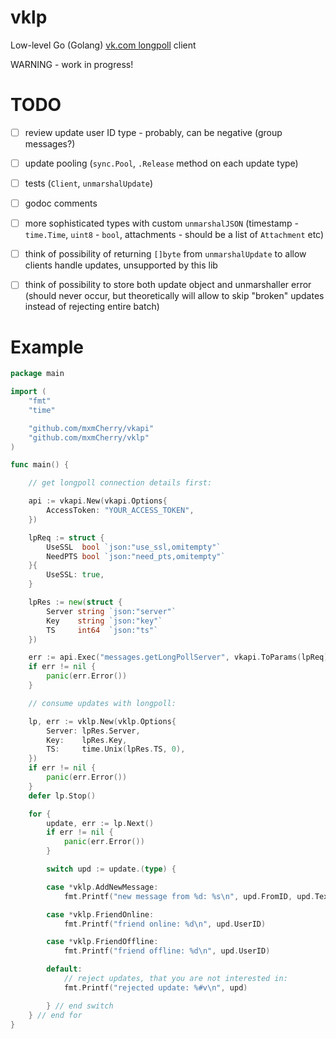 # vklp

Low-level Go (Golang) [vk.com longpoll](https://vk.com/dev/using_longpoll) client

WARNING - work in progress!


# TODO

- [ ] review update user ID type - probably, can be negative (group messages?)
- [ ] update pooling (`sync.Pool`, `.Release` method on each update type)
- [ ] tests (`Client`, `unmarshalUpdate`)
- [ ] godoc comments
- [ ] more sophisticated types with custom `unmarshalJSON` (timestamp - `time.Time`, `uint8` - `bool`, attachments - should be a list of `Attachment` etc)
- [ ] think of possibility of returning `[]byte` from `unmarshalUpdate` to allow clients handle updates, unsupported by this lib
- [ ] think of possibility to store both update object and unmarshaller error (should never occur, but theoretically will allow to skip "broken" updates instead of rejecting entire batch)


# Example

```go
package main

import (
	"fmt"
	"time"

	"github.com/mxmCherry/vkapi"
	"github.com/mxmCherry/vklp"
)

func main() {

	// get longpoll connection details first:

	api := vkapi.New(vkapi.Options{
		AccessToken: "YOUR_ACCESS_TOKEN",
	})

	lpReq := struct {
		UseSSL  bool `json:"use_ssl,omitempty"`
		NeedPTS bool `json:"need_pts,omitempty"`
	}{
		UseSSL: true,
	}

	lpRes := new(struct {
		Server string `json:"server"`
		Key    string `json:"key"`
		TS     int64  `json:"ts"`
	})

	err := api.Exec("messages.getLongPollServer", vkapi.ToParams(lpReq), lpRes)
	if err != nil {
		panic(err.Error())
	}

	// consume updates with longpoll:

	lp, err := vklp.New(vklp.Options{
		Server: lpRes.Server,
		Key:    lpRes.Key,
		TS:     time.Unix(lpRes.TS, 0),
	})
	if err != nil {
		panic(err.Error())
	}
	defer lp.Stop()

	for {
		update, err := lp.Next()
		if err != nil {
			panic(err.Error())
		}

		switch upd := update.(type) {

		case *vklp.AddNewMessage:
			fmt.Printf("new message from %d: %s\n", upd.FromID, upd.Text)

		case *vklp.FriendOnline:
			fmt.Printf("friend online: %d\n", upd.UserID)

		case *vklp.FriendOffline:
			fmt.Printf("friend offline: %d\n", upd.UserID)

		default:
			// reject updates, that you are not interested in:
			fmt.Printf("rejected update: %#v\n", upd)

		} // end switch
	} // end for
}
```
